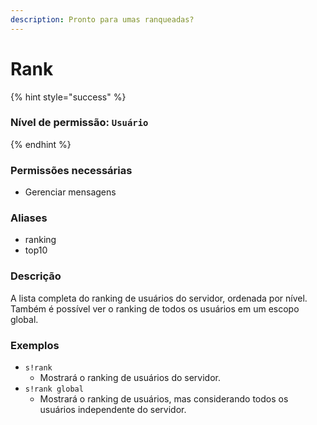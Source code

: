 ```yaml
---
description: Pronto para umas ranqueadas?
---
```


# Rank

{% hint style="success" %}
### Nível de permissão: `Usuário`
{% endhint %}

### Permissões necessárias

* Gerenciar mensagens

### Aliases

* ranking
* top10

### Descrição

A lista completa do ranking de usuários do servidor, ordenada por nível. Também é possível ver o ranking de todos os usuários em um escopo global.

### Exemplos

* `s!rank`
  * Mostrará o ranking de usuários do servidor.
* `s!rank global`
  * Mostrará o ranking de usuários, mas considerando todos os usuários independente do servidor.

